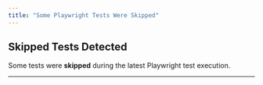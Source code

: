 ```yaml
---
title: "Some Playwright Tests Were Skipped"
---
```

## Skipped Tests Detected

Some tests were **skipped** during the latest Playwright test execution.

---


